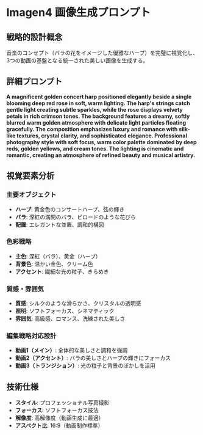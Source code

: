# Imagen4 画像生成プロンプト

## 戦略的設計概念
音楽のコンセプト（バラの花をイメージした優雅なハープ）を完璧に視覚化し、3つの動画の基盤となる統一された美しい画像を生成する。

## 詳細プロンプト

**A magnificent golden concert harp positioned elegantly beside a single blooming deep red rose in soft, warm lighting. The harp's strings catch gentle light creating subtle sparkles, while the rose displays velvety petals in rich crimson tones. The background features a dreamy, softly blurred warm golden atmosphere with delicate light particles floating gracefully. The composition emphasizes luxury and romance with silk-like textures, crystal clarity, and sophisticated elegance. Professional photography style with soft focus, warm color palette dominated by deep reds, golden yellows, and cream tones. The lighting is cinematic and romantic, creating an atmosphere of refined beauty and musical artistry.**

## 視覚要素分析

### 主要オブジェクト
- **ハープ**: 黄金色のコンサートハープ、弦の輝き
- **バラ**: 深紅の満開のバラ、ビロードのような花びら
- **配置**: エレガントな並置、調和的構図

### 色彩戦略
- **主色**: 深紅（バラ）、黄金（ハープ）
- **背景色**: 温かい金色、クリーム色
- **アクセント**: 繊細な光の粒子、きらめき

### 質感・雰囲気
- **質感**: シルクのような滑らかさ、クリスタルの透明感
- **照明**: ソフトフォーカス、シネマティック
- **雰囲気**: 高級感、ロマンス、洗練された美しさ

### 編集戦略対応設計
- **動画1（メイン）**: 全体的な美しさと調和を強調
- **動画2（アクセント）**: バラの美しさとハープの輝きにフォーカス
- **動画3（トランジション）**: 光の粒子と背景のぼかしを活用

## 技術仕様
- **スタイル**: プロフェッショナル写真撮影
- **フォーカス**: ソフトフォーカス技法
- **解像度**: 高解像度（動画生成に最適）
- **アスペクト比**: 16:9（動画制作標準）